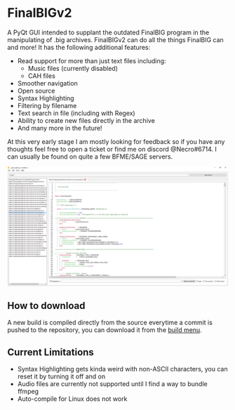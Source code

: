 # FinalBIGv2

A PyQt GUI intended to supplant the outdated FinalBIG program in the manipulating of .big archives. FinalBIGv2 can do all the things FinalBIG can and more! It has the following additional features:

* Read support for more than just text files including:
    * Music files (currently disabled)
    * CAH files
* Smoother navigation
* Open source
* Syntax Highlighting
* Filtering by filename
* Text search in file (including with Regex)
* Ability to create new files directly in the archive
* And many more in the future!

At this very early stage I am mostly looking for feedback so if you have any thoughts feel free to open a ticket or find me on discord @Necro#6714. I can usually be found on quite a few BFME/SAGE servers.

![Demo of the GUI](demo.png)

## How to download
A new build is compiled directly from the source everytime a commit is pushed to the repository, you can download it from the [build menu](https://github.com/ClementJ18/finalBIGv2/actions/workflows/main.yml?query=branch%3Amain).

## Current Limitations
- Syntax Highlighting gets kinda weird with non-ASCII characters, you can reset it by turning it off and on
- Audio files are currently not supported until I find a way to bundle ffmpeg
- Auto-compile for Linux does not work
